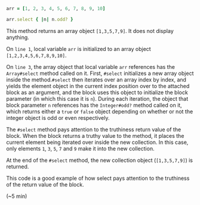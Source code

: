 ````ruby
arr = [1, 2, 3, 4, 5, 6, 7, 8, 9, 10]

arr.select { |n| n.odd? }
````

This method returns an array object `[1,3,5,7,9]`. It does not display anything.

On `line 1`, local variable `arr` is initialized to an array object `[1,2,3,4,5,6,7,8,9,10]`.

On `line 3`, the array object that local variable `arr` references has the `Array#select` method called on it. First, `#select` initializes a new array object inside the method.`#select` then iterates over an array index by index, and yields the element object in the current index position over to the attached block as an argument, and the block uses this object to initialize the block parameter (in which this case it is `n`). During each iteration, the object that block parameter `n` references has the `Integer#odd?` method called on it, which returns either a `true` or `false` object depending on whether or not the integer object is odd or even respectively.

The `#select` method pays attention to the truthiness return value of the block. When the block returns a truthy value to the method, it places the current element being iterated over inside the new collection. In this case, only elements `1`, `3`, `5`, `7` and `9` make it into the new collection.

At the end of the `#select` method, the new collection object (`[1,3,5,7,9]`) is returned. 

This code is a good example of how select pays attention to the truthiness of the return value of the block.

(~5 min)